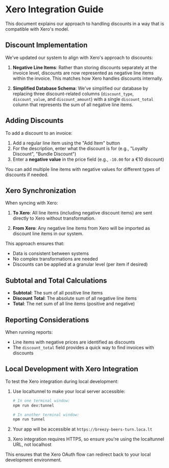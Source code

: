 # Xero Integration Guide

This document explains our approach to handling discounts in a way that is compatible with Xero's model.

## Discount Implementation

We've updated our system to align with Xero's approach to discounts:

1. **Negative Line Items**: Rather than storing discounts separately at the invoice level, discounts are now represented as negative line items within the invoice. This matches how Xero handles discounts internally.

2. **Simplified Database Schema**: We've simplified our database by replacing three discount-related columns (`discount_type`, `discount_value`, and `discount_amount`) with a single `discount_total` column that represents the sum of all negative line items.

## Adding Discounts

To add a discount to an invoice:

1. Add a regular line item using the "Add Item" button
2. For the description, enter what the discount is for (e.g., "Loyalty Discount", "Bundle Discount")
3. Enter a **negative value** in the price field (e.g., `-10.00` for a €10 discount)

You can add multiple line items with negative values for different types of discounts if needed.

## Xero Synchronization

When syncing with Xero:

1. **To Xero**: All line items (including negative discount items) are sent directly to Xero without transformation.

2. **From Xero**: Any negative line items from Xero will be imported as discount line items in our system.

This approach ensures that:
- Data is consistent between systems
- No complex transformations are needed
- Discounts can be applied at a granular level (per item if desired)

## Subtotal and Total Calculations

- **Subtotal**: The sum of all positive line items
- **Discount Total**: The absolute sum of all negative line items
- **Total**: The net sum of all line items (positive and negative)

## Reporting Considerations

When running reports:
- Line items with negative prices are identified as discounts
- The `discount_total` field provides a quick way to find invoices with discounts 

## Local Development with Xero Integration

To test the Xero integration during local development:

1. Use localtunnel to make your local server accessible:
   ```bash
   # In one terminal window:
   npm run dev:tunnel
   
   # In another terminal window:
   npm run tunnel
   ```

2. Your app will be accessible at `https://breezy-beers-turn.loca.lt`

3. Xero integration requires HTTPS, so ensure you're using the localtunnel URL, not localhost

This ensures that the Xero OAuth flow can redirect back to your local development environment. 